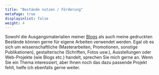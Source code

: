 ```yaml
---
title: "Bestände nutzen / Förderung"
metaPage: true
displayinlist: false
weight: 4
---
```


Sowohl die Ausgangsmaterialien meiner [Blogs](https://projektemacher.org/blogs/) als auch meine gedruckten Bestände können gerne für eigene Arbeiten verwendet werden. Egal ob es sich um wissenschaftliche (Masterarbeiten, Promotionen, sonstige Publikationen), gestalterische (Schriften, Fotos usw.), Ausstellungen oder Web-Projekte (wie Blogs etc.) handelt, sprechen Sie mich gerne an. Wenn Sie ein Thema interessiert, aber Ihnen noch das dazu passende Projekt fehlt, helfe ich ebenfalls gerne weiter.
